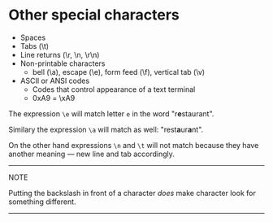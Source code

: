 # Other special characters

* Spaces
* Tabs (\t)
* Line returns (\r, \n, \r\n)
* Non-printable characters
  * bell (\a), escape (\e), form feed (\f), vertical tab (\v)
* ASCII or ANSI codes
  * Codes that control appearance of a text terminal
  * 0xA9 = \xA9

The expression `\e` will match letter `e` in the word "r**e**staurant".

Similary the expression `\a` will match as well: "rest**a**ur**a**nt".

On the other hand expressions `\n` and `\t` will not match because they have another meaning — new line and tab accordingly.

---

NOTE

Putting the backslash in front of a character *does* make character look for something different.

---
